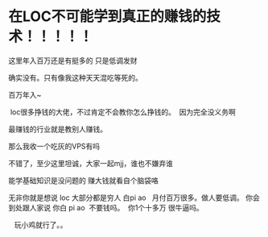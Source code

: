 # 在LOC不可能学到真正的赚钱的技术！！！！！


这里年入百万还是有挺多的 只是低调发财

确实没有。只有像我这种天天混吃等死的。<img src="static/image/smiley/default/lol.gif" smilieid="12" border="0" alt="" /><img src="static/image/smiley/default/lol.gif" smilieid="12" border="0" alt="" /><img src="static/image/smiley/default/lol.gif" smilieid="12" border="0" alt="" /><img src="static/image/smiley/default/lol.gif" smilieid="12" border="0" alt="" /><img src="static/image/smiley/default/lol.gif" smilieid="12" border="0" alt="" />

百万年入~

<img src="static/image/smiley/default/lol.gif" smilieid="12" border="0" alt="" /> loc很多挣钱的大佬，不过肯定不会教你怎么挣钱的。&nbsp;&nbsp;因为完全没义务啊

最赚钱的行业就是教别人赚钱。<img src="static/image/smiley/default/lol.gif" smilieid="12" border="0" alt="" /><img id="aimg_nvAuv" onclick="zoom(this, this.src, 0, 0, 0)" class="zoom" src="https://cdn.jsdelivr.net/gh/hishis/forum-master/public/images/patch.gif" onmouseover="img_onmouseoverfunc(this)" onload="thumbImg(this)" border="0" alt="" />

那么我收一个吃灰的VPS有吗

不错了，至少这里坦诚，大家一起mjj，谁也不嫌弃谁<img src="static/image/smiley/default/lol.gif" smilieid="12" border="0" alt="" />

能学基础知识是没问题的 赚大钱就看自个脑袋咯

无非你就是想说 loc 大部分都是穷人 白pi ao&nbsp; &nbsp;月付百万很多。做人要低调。 你会到处跟人家说 你白 pi ao&nbsp;&nbsp;不要钱吗。&nbsp;&nbsp;你1个十多万 很牛逼吗。

&nbsp; &nbsp;玩小鸡就行了。。 
